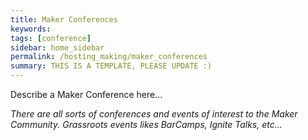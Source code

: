 ```yaml
---
title: Maker Conferences
keywords: 
tags: [conference]
sidebar: home_sidebar
permalink: /hosting_making/maker_conferences
summary: THIS IS A TEMPLATE, PLEASE UPDATE :)
---
```


Describe a Maker Conference here...

_There are all sorts of conferences and events of interest to the Maker Community. Grassroots events likes BarCamps, Ignite Talks, etc..._